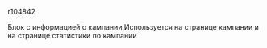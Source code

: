 r104842

Блок с информацией о кампании
Используется на странице кампании и на странице статистики по кампании
